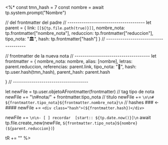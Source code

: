 <%* 
const tmn_hash = 7
const nombre =  await tp.system.prompt("Nombre")

//  del frontmatter del padre
// --------------------------------------
let parent = {
    link: `[[${tp.file.path(true)}]]`,
    nombre_nota: tp.frontmatter["nombre_nota"],
    reduccion: tp.frontmatter["reduccion"],
    tipo_nota: "🏛️",
    hash: tp.frontmatter["hash"]
    }
// --------------------------------------

// frontmatter de la nueva nota
// -------------------------------------
let frontmatter = {
    nombre_nota: nombre,
    alias: [nombre],
    letras: parent.reduccion,
    referencias: parent.link, 
    tipo_nota: "📑",
    hash: tp.user.hash(tmn_hash),
    parent_hash: parent.hash
    
}
// -------------------------------------

let newFile = tp.user.objetoAFrontmatter(frontmatter)
// tag tipo de nota
newFile += "\n#nota/" + frontmatter.tipo_nota
// titulo
newFile += 
`\n\n# ${frontmatter.tipo_nota}${frontmatter.nombre_nota}\n`
// hashes ### <- ####
 newFile += `<div class="hash">(${frontmatter.hash})</div>`  

newFile += `\n\n- [ ] recordar  [start:: ${tp.date.now()}]\n`
await tp.file.create_new(newFile,
    `${frontmatter.tipo_nota}${nombre} (${parent.reduccion})`)

tR += ""
%>

